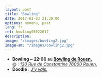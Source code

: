 ```yaml
---
layout: post
title: "Bowling"
date: 2017-02-03 21:30:00
options: nomenu, past
lang: fr
ref: bowling03022017
description: 
image: "/images/bowling2.jpg"
image-sm: "/images/bowling2.jpg"
---
```

<ul>
<li>
<h4 style="display: inline;">Bowling ~ 22:00</h4>
au <a href="https://www.bowlingrouen.com/"> <b>Bowling de Rouen.</b></a>
<br>
@ : <a href="https://goo.gl/maps/b3oTyp7iknL2"> <i>130 Rue de Constantine 76000 Rouen.</i></a>
</li>
<li>
<h4 style="display: inline;">Doodle</h4> : <a href="http://doodle.com/poll/5ifrqy6s2zrxrtw9"><i>J'y vais.</i></a>
</li>
</ul>

